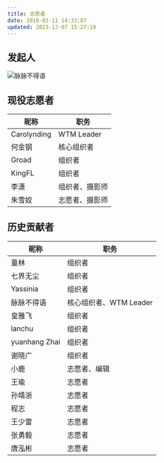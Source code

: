 ```yaml
---
title: 志愿者
date: 2019-02-11 14:33:07
updated: 2023-12-07 15:27:19
---
```

## 发起人
![脉脉不得语](https://i.loli.net/2019/02/14/5c64d1b75d6a5.jpeg)

## 现役志愿者

昵称 | 职务 
------------- | ------------- 
Carolynding | WTM Leader 
何金钢 | 核心组织者 
Groad | 组织者
KingFL | 组织者
李潇 | 组织者、摄影师
朱雪姣 | 志愿者、摄影师

## 历史贡献者

昵称 | 职务 
------------- | ------------- 
童林 | 组织者
七界无尘 | 组织者
Yassinia | 组织者
脉脉不得语 | 核心组织者、WTM Leader
皇雅飞 | 组织者
lanchu | 组织者
yuanhang Zhai | 组织者
谢晓广 | 组织者
小鹿 | 志愿者、编辑
王瑜 | 志愿者
孙靖浙 | 志愿者
程志 | 志愿者
王少雷 | 志愿者
张勇毅 | 志愿者
唐泓彬 | 志愿者